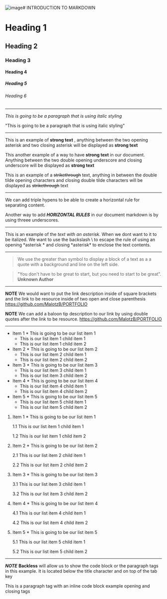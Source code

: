 ![image](https://github.com/MalotzB/Intro-to-MarkDown/assets/138592108/b6279d55-24ec-457f-b3ce-d9c5c6a68751)# INTRODUCTION TO MARKDOWN

<!--HEADING-->
# Heading 1

## Heading 2

### Heading 3

#### Heading 4

##### Heading 5

###### Heading 6

---

<!--Italics-->

_This is going to be a paragraph that is using italic styling_

"This is going to be a paragraph that is using italic styling"

---

<!--Strong-->

This is an example of **strong text** , anything between the two opening asterisk and two closing asterisk will be displayed as **strong text**

This another example of a way to have __strong text__ in our document. Anything between the two double opening underscore and closing underscore will be displayed as __strong text__

<!--Strike Through-->

This is an example of a ~~strikethrough~~ text, anything in between the double tilde opening characters and closing double tilde characters will be displayed as ~~strikethrough~~ text 

---
<!--Horizontal Rule-->

We can add triple hypens to be able to create a horizontal rule for separating content.

Another way to add ___HORIZONTAL RULES___ in our document markdown is by using threee underscores.

---
<!--Escape Character Rule using Backslash-->

This is an example of the *text with an asterisk*. When we dont want to it to be italized. We want to use the backslash \ to escape the rule of using an opening \*asterisk * and closing \*asterisk* to enclose the text contents.

---
<!--Blackquote Rule-->
> We use the greater than symbol to display a block of a text as a a quote with a background and line on the left side. 

> "You don't have to be great to start, but you need to start to be great". __Unknown Author__

---
<!--Link Rule-->

**NOTE** We would want to put the link description inside of square brackets and the link to be resource inside of two open and close parenthesis https://github.com/MalotzB/PORTFOLIO

__NOTE__ We can add a baloon tip description to our link by using double quotes after the link to be resource. https://github.com/MalotzB/PORTFOLIO

---
<!--List Item Rule-->

<!--UNORDERED LIST-->
* Item 1 * This is going to be our list item 1
   * This is our list item 1 child item 1
   * This is our list item 1 child item 2
* Item 2 * This is going to be our list item 2
   * This is our list item 2 child item 1
   * This is our list item 2 child item 2
* Item 3 * This is going to be our list item 3
   * This is our list item 3 child item 1
   * This is our list item 3 child item 2
* Item 4 * This is going to be our list item 4
   * This is our list item 4 child item 1
   * This is our list item 4 child item 2
* Item 5 * This is going to be our list item 5
   * This is our list item 5 child item 1
   * This is our list item 5 child item 2

<!--ORDERED LIST-->
1. Item 1 * This is going to be our list item 1
   
   1.1 This is our list item 1 child item 1
   
   1.2 This is our list item 1 child item 2
   
2. Item 2 * This is going to be our list item 2

   2.1 This is our list item 2 child item 1

   2.2 This is our list item 2 child item 2
   
3. Item 3 * This is going to be our list item 3
   
   3.1 This is our list item 3 child item 1
   
   3.2 This is our list item 3 child item 2
   
4. Item 4 * This is going to be our list item 4
   
   4.1 This is our list item 4 child item 1
   
   4.2 This is our list item 4 child item 2
   
5. Item 5 * This is going to be our list item 5
   
   5.1 This is our list item 5 child item 1
   
   5.2 This is our list item 5 child item 2

---
<!--CODE BLOCK INLINE EXAMPLE RULE-->

***NOTE*** __Backless__ will allow us to show the code block or the paragraph tags in this example. It is located below the title character and on top of the tab key

<p> This is a paragraph tag with an inline code block example opening and closing tags </p>
   
